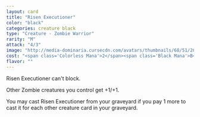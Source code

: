 ```yaml
---
layout: card
title: "Risen Executioner"
color: "black"
categories: creature black
type: "Creature - Zombie Warrior"
rarity: "M"
attack: "4/3"
image: "http://media-dominaria.cursecdn.com/avatars/thumbnails/68/51/200/283/635612328870977198.png"
cost: "<span class='Colorless Mana'>2</span><span class='Black Mana'>B</span><span class='Black Mana'>B</span>"
flavor: ""
---
```


Risen Executioner can't block.

Other Zombie creatures you control get +1/+1.

You may cast Risen Executioner from your graveyard if you pay <span class="tip mana-icon mana-colorless-01" title="1 Colorless Mana">1</span> more to cast it for each other creature card in your graveyard.
